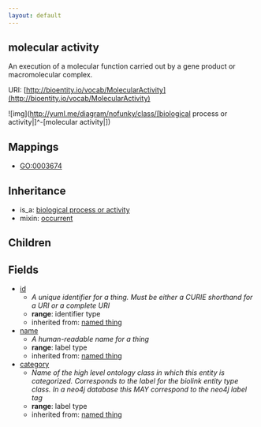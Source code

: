 ```yaml
---
layout: default
---
```


## molecular activity


An execution of a molecular function carried out by a gene product or macromolecular complex.

URI: [http://bioentity.io/vocab/MolecularActivity](http://bioentity.io/vocab/MolecularActivity)


![img](http://yuml.me/diagram/nofunky/class/[biological process or activity|]^-[molecular activity|])
## Mappings

 * [GO:0003674](http://purl.obolibrary.org/obo/GO_0003674)

## Inheritance

 *  is_a: [biological process or activity](BiologicalProcessOrActivity.html)
 *  mixin: [occurrent](Occurrent.html)

## Children



## Fields

 * [id](id.html)
    * _A unique identifier for a thing. Must be either a CURIE shorthand for a URI or a complete URI_
    * __range__: identifier type
    * inherited from: [named thing](NamedThing.html)
 * [name](name.html)
    * _A human-readable name for a thing_
    * __range__: label type
    * inherited from: [named thing](NamedThing.html)
 * [category](category.html)
    * _Name of the high level ontology class in which this entity is categorized. Corresponds to the label for the biolink entity type class. In a neo4j database this MAY correspond to the neo4j label tag_
    * __range__: label type
    * inherited from: [named thing](NamedThing.html)
